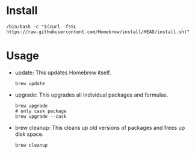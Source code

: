 # Install

```shell
/bin/bash -c "$(curl -fsSL https://raw.githubusercontent.com/Homebrew/install/HEAD/install.sh)"
```

# Usage

* update: This updates Homebrew itself.
  ```shell
  brew update
  ```
* upgrade: This upgrades all individual packages and formulas.
  ```shell
  brew upgrade
  # only cask package
  brew upgrade --cask
  ```
* brew cleanup: This cleans up old versions of packages and frees up disk space.
  ```shell
  brew cleanup
  ```

